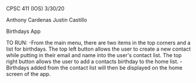 CPSC 411 (IOS)
3/30/20

Anthony Cardenas
Justin Castillo

Birthdays App

TO RUN:
-From the main menu, there are two items in the top corners and a list for birthdays. The top left button allows the user to create a new contact while putting in their email and name into the user's contact list. The top right button allows the user to add a contacts birthday to the home list.
-Birthdays added from the contact list will then be displayed on the home screen of the app.

